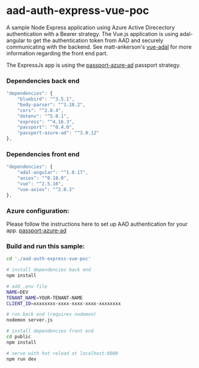 # aad-auth-express-vue-poc
A sample Node Express application using Azure Active Direcectory authentication with a Bearer strategy.
The Vue.js application is using adal-angular to get the authentication token from AAD and securely communicating with the backend.
See matt-ankerson's [vue-adal](https://github.com/matt-ankerson/vue-adal)
for more information regarding the front end part. 

The ExpressJs app is using the [passport-azure-ad](https://github.com/AzureAD/passport-azure-ad) passport strategy.

### Dependencies back end
``` JavaScript
"dependencies": {
    "bluebird": "^3.5.1",
    "body-parser": "^1.18.2",
    "cors": "^2.8.4",
    "dotenv": "^5.0.1",
    "express": "^4.16.3",
    "passport": "^0.4.0",
    "passport-azure-ad": "^3.0.12"
},
```

### Dependencies front end
``` JavaScript
"dependencies": {
    "adal-angular": "^1.0.17",
    "axios": "^0.18.0",
    "vue": "^2.5.16",
    "vue-axios": "^2.0.2"
},
```
### Azure configuration:
Please follow the instructions here to set up AAD authentication for your app.
[passport-azure-ad](https://github.com/AzureAD/passport-azure-ad)

### Build and run this sample:
``` Bash
cd './aad-auth-express-vue-poc'

# install dependencies back end
npm install

# add .env file
NAME=DEV
TENANT_NAME=YOUR-TENANT-NAME
CLIENT_ID=xxxxxxxx-xxxx-xxxx-xxxx-xxxxxxxx

# run back end (requires nodemon)
nodemon server.js

# install dependencies front end
cd public
npm install

# serve with hot reload at localhost:8080
npm run dev
```
